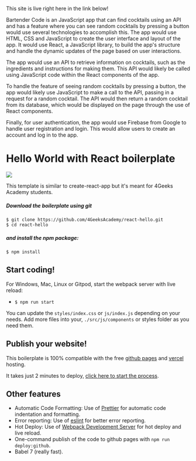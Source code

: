 This site is live right here in the link below!


Bartender Code is an JavaScript app that can find cocktails using an API and has a feature where you can see random cocktails by pressing a button would use several technologies to accomplish this. The app would use HTML, CSS and JavaScript to create the user interface and layout of the app. It would use React, a JavaScript library, to build the app's structure and handle the dynamic updates of the page based on user interactions.

The app would use an API to retrieve information on cocktails, such as the ingredients and instructions for making them. This API would likely be called using JavaScript code within the React components of the app.

To handle the feature of seeing random cocktails by pressing a button, the app would likely use JavaScript to make a call to the API, passing in a request for a random cocktail. The API would then return a random cocktail from its database, which would be displayed on the page through the use of React components.

Finally, for user authentication, the app would use Firebase from Google to handle user registration and login. This would allow users to create an account and log in to the app.



# Hello World with React boilerplate
<p>
  <a href="https://gitpod.io#https://github.com/4GeeksAcademy/react-hello.git"><img src="https://raw.githubusercontent.com/4GeeksAcademy/react-hello/master/open-in-gitpod.svg?sanitize=true" />
  </a>
</p>

This template is similar to create-react-app but it's meant for 4Geeks Academy students.

##### Download the boilerplate using git

```
$ git clone https://github.com/4GeeksAcademy/react-hello.git
$ cd react-hello
```

##### and install the npm package:
```
$ npm install
```

## Start coding!

For Windows, Mac, Linux or Gitpod, start the webpack server with live reload:
- `$ npm run start`

You can update the `styles/index.css` or `js/index.js` depending on your needs.
Add more files into your, `./src/js/components` or styles folder as you need them.

## Publish your website!

This boilerplate is 100% compatible with the free [github pages](https://pages.github.com/) and [vercel](https://vercel.com/) hosting.

It takes just 2 minutes to deploy, [click here to start the process](https://github.com/4GeeksAcademy/react-hello/blob/master/docs/DEPLOY.md).

## Other features

- Automatic Code Formatting: Use of [Prettier](https://prettier.io/) for automatic code indentation and formatting.
- Error reporting: Use of [eslint](https://eslint.org/) for better error reporting.
- Hot Deploy: Use of [Webpack Development Server](https://webpack.js.org/configuration/dev-server/) for hot deploy and live reload.
- One-command publish of the code to github pages with `npm run deploy:github`.
- Babel 7 (really fast).
